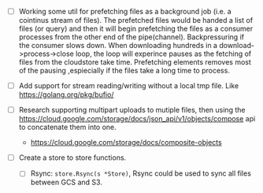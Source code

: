 


- [ ] Working some util for prefetching files as a background job (i.e. a cointinus stream of files).  The prefetched files would be handed a list of files (or query) and then it will begin prefetching the files as a consumer processes from the other end of the pipe(channel).  Backpressuring if the consumer slows down.  When downloading hundreds in a download->process->close loop, the loop will experince pauses as the fetching of files from the cloudstore take time.  Prefetching elements removes most of the pausing ,espiecially if the files take a long time to process.

- [ ] Add support for stream reading/writing without a local tmp file.  Like https://golang.org/pkg/bufio/ 

- [ ] Research supporting multipart uploads to mutiple files, then using the https://cloud.google.com/storage/docs/json_api/v1/objects/compose api to concatenate them into one. 
   -  https://cloud.google.com/storage/docs/composite-objects

- [ ] Create a store to store functions.  
   - [ ] Rsync: `store.Rsync(s *Store)`, Rsync could be used to sync all files between GCS and S3.
